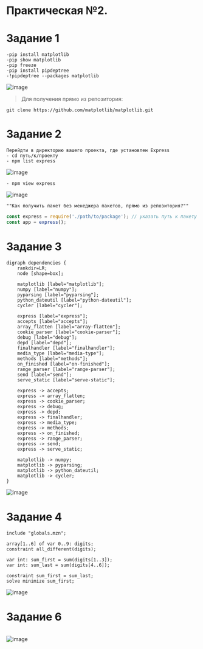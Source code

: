 # Практическая №2.

# Задание 1
```
-pip install matplotlib
-pip show matplotlib
-pip freeze
-pip install pipdeptree
-!pipdeptree --packages matplotlib
```

![image](https://github.com/user-attachments/assets/dd1951e7-f22b-41c2-9f12-7631bf4946ea)


>Для получения прямо из репозитория:
```
git clone https://github.com/matplotlib/matplotlib.git
```


# Задание 2
```
Перейдти в директорию вашего проекта, где установлен Express
- cd путь/к/проекту
- npm list express
```
![image](https://github.com/user-attachments/assets/0bde7eb8-d73b-40f5-becb-cb102a982480)
```
- npm view express
```
![image](https://github.com/user-attachments/assets/c97fad06-ec86-4682-bb81-123355cafba6)

```
""Как получить пакет без менеджера пакетов, прямо из репозитория?""
```
``` js
const express = require('./path/to/package'); // указать путь к пакету который установлен самостоятельно
const app = express();
```

# Задание 3
``` Graphviz
digraph dependencies {
    rankdir=LR;
    node [shape=box];

    matplotlib [label="matplotlib"];
    numpy [label="numpy"];
    pyparsing [label="pyparsing"];
    python_dateutil [label="python-dateutil"];
    cycler [label="cycler"];
    
    express [label="express"];
    accepts [label="accepts"];
    array_flatten [label="array-flatten"];
    cookie_parser [label="cookie-parser"];
    debug [label="debug"];
    depd [label="depd"];
    finalhandler [label="finalhandler"];
    media_type [label="media-type"];
    methods [label="methods"];
    on_finished [label="on-finished"];
    range_parser [label="range-parser"];
    send [label="send"];
    serve_static [label="serve-static"];

    express -> accepts;
    express -> array_flatten;
    express -> cookie_parser;
    express -> debug;
    express -> depd;
    express -> finalhandler;
    express -> media_type;
    express -> methods;
    express -> on_finished;
    express -> range_parser;
    express -> send;
    express -> serve_static;

    matplotlib -> numpy;
    matplotlib -> pyparsing;
    matplotlib -> python_dateutil;
    matplotlib -> cycler;
}
```
![image](https://github.com/user-attachments/assets/a111d4bf-4398-416e-9009-d29c403bbae9)


# Задание 4
```  minizinc
include "globals.mzn";

array[1..6] of var 0..9: digits;
constraint all_different(digits);

var int: sum_first = sum(digits[1..3]);
var int: sum_last = sum(digits[4..6]);

constraint sum_first = sum_last;
solve minimize sum_first;
```
![image](https://github.com/user-attachments/assets/8ee98a9e-1105-4ff9-9536-b5391f7a711b)

# Задание 6
```
```
![image](https://github.com/user-attachments/assets/9eb81f5d-3bea-4313-9bb0-877527737566)

